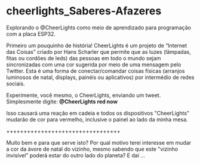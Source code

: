 # cheerlights_Saberes-Afazeres
Explorando o @CheerLights como meio de aprendizado para programação com a placa ESP32. 

Primeiro um pouquinho de história!
CheerLights é um projeto de “Internet das Coisas” criado por Hans Scharler que permite que as luzes (lâmpadas, fitas ou cordões de leds) das pessoas em todo o mundo sejam sincronizadas com uma cor sugerida por meio de uma mensagem pelo Twitter. Esta é uma forma de conectar/comandar coisas físicas (arranjos luminosos de natal, displays, painéis ou aplicativos) por intermédio de redes sociais.

Experimente, você mesmo, o CheerLights, enviando um tweet. Simplesmente digite: **@CheerLights red now** <enter>

Isso causará uma reação em cadeia e todos os dispositivos "CheerLights" mudarão de cor para vermelho, inclusive o painel ao lado da minha mesa.

+++++++++++++++++++++++++++++++++

Muito bem e para que serve isto? Por qual motivo terei interesse em mudar a cor da ávore de natal do vizinho, mesmo sabendo que este "vizinho invisível" poderá estar do outro lado do planeta? E daí ...
